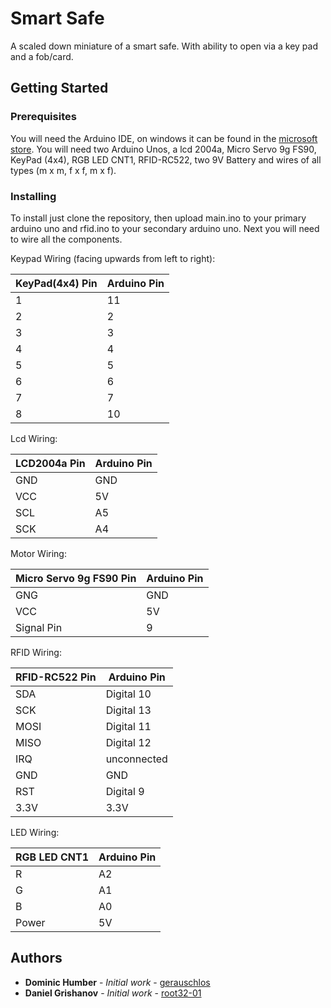 # Smart Safe
A scaled down miniature of a smart safe. With ability to open via a key pad and a fob/card.

## Getting Started

### Prerequisites

You will need the Arduino IDE, on windows it can be found in the [microsoft store](https://www.microsoft.com/en-ca/p/arduino-ide/9nblggh4rsd8?activetab=pivot:overviewtab). You will need two Arduino Unos, a lcd 2004a, Micro Servo 9g FS90, KeyPad (4x4),
RGB LED CNT1, RFID-RC522, two 9V Battery and wires of all types (m x m, f x f, m x f).

### Installing

To install just clone the repository, then upload main.ino to your primary arduino uno and rfid.ino to your secondary arduino uno. Next you will need to wire all the components.

Keypad Wiring (facing upwards from left to right):

| KeyPad(4x4) Pin | Arduino Pin |
| --- | --- |
| 1 | 11 |
| 2 | 2 |
| 3 | 3 |
| 4 | 4 |
| 5 | 5 |
| 6 | 6 |
| 7 | 7 |
| 8 | 10 |

Lcd Wiring:

| LCD2004a Pin | Arduino Pin |
| --- | --- |
| GND | GND |
| VCC | 5V |
| SCL | A5 |
| SCK | A4 |

Motor Wiring:

| Micro Servo 9g FS90 Pin | Arduino Pin |
| --- | --- |
| GNG | GND |
| VCC | 5V |
| Signal Pin | 9 |


RFID Wiring:

| RFID-RC522 Pin | Arduino Pin |
| --- | --- |
| SDA | Digital 10 |
| SCK | Digital 13 |
| MOSI | Digital 11 |
| MISO | Digital 12 |
| IRQ | unconnected |
| GND | GND |
| RST | Digital 9 |
| 3.3V | 3.3V |

LED Wiring:

| RGB LED CNT1 | Arduino Pin |
| --- | --- |
| R | A2 |
| G | A1 |
| B | A0 |
| Power | 5V |


## Authors

* **Dominic Humber** - *Initial work* - [gerauschlos](https://github.com/gerauschlos)
* **Daniel Grishanov** - *Initial work* - [root32-01](https://github.com/root32-01)



